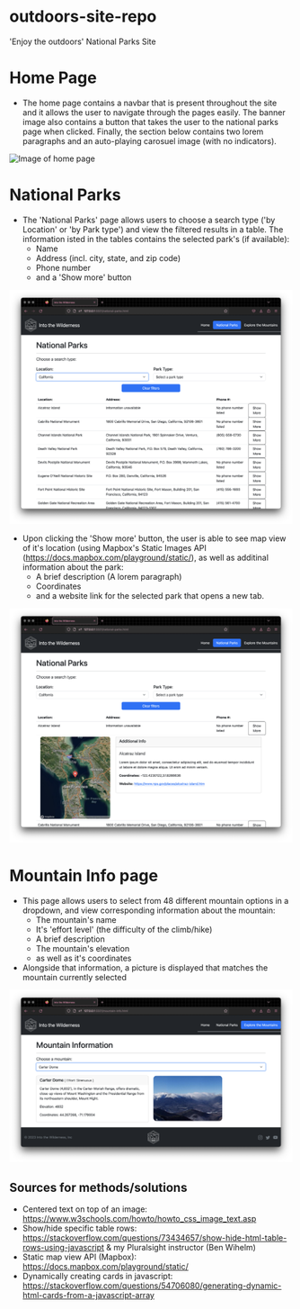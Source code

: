 # outdoors-site-repo
'Enjoy the outdoors' National Parks Site

# Home Page
- The home page contains a navbar that is present throughout the site and it allows the user to navigate through the pages easily. The banner image also contains a button that takes the user to the national parks page when clicked. Finally, the section below contains two lorem paragraphs and an auto-playing carosuel image (with no indicators).

![Image of home page](./outdoor-site-homepage.png)

# National Parks

  - The 'National Parks' page allows users to choose a search type ('by Location' or 'by Park type') and view the filtered results in a table. The information isted in the tables contains the selected park's (if available): 
    - Name
    - Address (incl. city, state, and zip code)
    - Phone number
    - and a 'Show more' button

![Image of National Parks page](./outdoor-site-nationalparks-1.png)

  - Upon clicking the 'Show more' button, the user is able to see map view of it's location (using Mapbox's Static Images API (https://docs.mapbox.com/playground/static/), as well as additinal information about the park:
    - A brief description (A lorem paragraph) 
    - Coordinates
    - and a website link for the selected park that opens a new tab.

![Image of additional info on National Parks page](./outdoor-site-nationalparks-2.png)

# Mountain Info page

  - This page allows users to select from 48 different mountain options in a dropdown, and view corresponding information about the mountain:
    - The mountain's name
    - It's 'effort level' (the difficulty of the climb/hike)
    - A brief description
    - The mountain's elevation
    - as well as it's coordinates
  - Alongside that information, a picture is displayed that matches the mountain currently selected

![Image of Mountain Info page](./outdoor-site-mountain-info.png)

## Sources for methods/solutions
- Centered text on top of an image: https://www.w3schools.com/howto/howto_css_image_text.asp 
- Show/hide specific table rows: https://stackoverflow.com/questions/73434657/show-hide-html-table-rows-using-javascript & my Pluralsight instructor (Ben Wihelm)
- Static map view API (Mapbox): https://docs.mapbox.com/playground/static/
- Dynamically creating cards in javascript: https://stackoverflow.com/questions/54706080/generating-dynamic-html-cards-from-a-javascript-array

